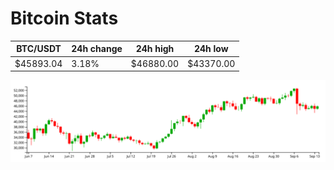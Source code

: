 # Bitcoin Stats

BTC/USDT|24h change|24h high|24h low|
|---|---|---|---|
|$45893.04|3.18%|$46880.00|$43370.00|

<img src="./chart.svg">
